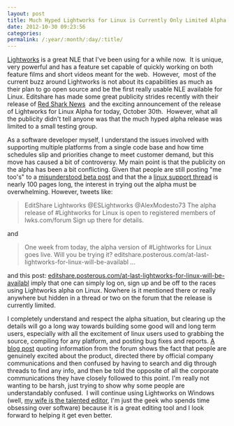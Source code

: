 ```yaml
---
layout: post
title: Much Hyped Lightworks for Linux is Currently Only Limited Alpha
date: 2012-10-30 09:23:56
categories: 
permalink: /:year/:month/:day/:title/
---
```

<p><a href="http://www.lwks.com/">Lightworks</a> is a great NLE that I've been using for a while now. &nbsp;It is unique, very powerful and has a feature set capable of quickly working on both feature films and short videos meant for the web. &nbsp;However, &nbsp;most of the current buzz around Lightworks is not about its capabilities as much as their&nbsp;plan to go open source and be the first really usable NLE available for Linux. Editshare has made some great publicity strides recently with their release of <a href="http://www.redsharknews.com/">Red Shark News</a>&nbsp;&nbsp;and the exciting announcement of the release of Lightworks for Linux Alpha for today, October 30th. &nbsp;However, what all the publicity didn't tell anyone was that the much hyped alpha release was limited to a small testing group. &nbsp;</p>
<p>As a software developer myself, I understand the issues involved with supporting multiple platforms from a single code base and how time schedules slip and priorities change to meet customer demand, but this move has caused a bit of controversy. My main point is that the publicity on the alpha has been a bit conflicting. Given that people are still posting "me too's" to a <a href="http://www.lwks.com/index.php?option=com_kunena&amp;func=view&amp;catid=21&amp;id=31420&amp;Itemid=81">misunderstood beta post</a>&nbsp;and that the a <a href="http://www.lwks.com/index.php?option=com_kunena&amp;func=view&amp;catid=21&amp;id=17909&amp;Itemid=81">linux support thread</a> is nearly 100 pages long, the interest in trying out the alpha must be overwhelming. However, tweets like:</p>
<blockquote>EditShare Lightworks &rlm;@ESLightworks @AlexModesto73 The alpha release of #Lightworks for Linux is open to registered members of lwks.com/forum Sign up there for details.</blockquote>
<p>and</p>
<blockquote>One week from today, the alpha version of #Lightworks for Linux goes live. Will you be trying it? editshare.posterous.com/at-last-lightworks-for-linux-will-be-availabl &hellip;</blockquote>
<p>and this post: <a href="http://www.lwks.com/index.php?option=com_kunena&amp;func=view&amp;catid=21&amp;id=31420&amp;Itemid=81">editshare.posterous.com/at-last-lightworks-for-linux-will-be-availabl</a> imply that one can simply log on, sign up and be off to the races using Lightworks alpha on Linux. Nowhere is it mentioned there or really anywhere but hidden in a thread or two on the forum that the release is currently limited.</p>
<p>I completely understand and respect the alpha situation, but clearing up the details will go a long way towards building some good will and long term users, especially with all the excitement of linux users used to grabbing the source, compiling for any platform, and posting bug fixes and reports. <a href="http://www.omgubuntu.co.uk/2012/10/video-editor-lightworks-linux-release-limited-to-select-few?utm_source=dlvr.it&amp;utm_medium=twitter&amp;utm_campaign=video-editor-lightworks-linux-release-limited-to-select-few">A blog post</a>&nbsp;quoting&nbsp;information from the forum shows the fact that people are genuinely excited about the product, directed there by official company communications and then confused by having to search and dig through threads to find any info, and then be told the opposite of all the corporate communications they have closely followed to this point. I'm really not wanting to be harsh, just trying to show why some people are understandably confused. &nbsp;I will continue using Lightworks on Windows (well, <a href="http://colburnvideo.com">my wife is the talented editor</a>, I'm just the geek who spends time obsessing over software) because it is a great editing tool and I look forward to helping it get even better.</p>